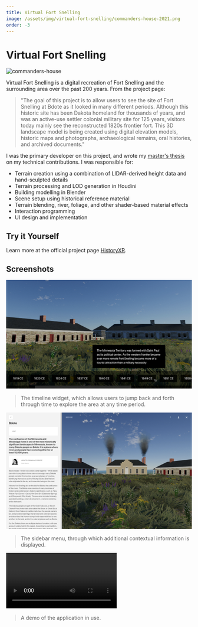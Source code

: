 ```yaml
---
title: Virtual Fort Snelling
image: /assets/img/virtual-fort-snelling/commanders-house-2021.png
order: -3
---
```


# Virtual Fort Snelling

![commanders-house](/assets/img/virtual-fort-snelling/commanders-house-2021.png)

Virtual Fort Snelling is a digital recreation of Fort Snelling and the surrounding area over the past 200 years. From the project page:

> "The goal of this project is to allow users to see the site of Fort Snelling at Bdote as it looked in many different periods. Although this historic site has been Dakota homeland for thousands of years, and was an active-use settler colonial military site for 125 years, visitors today mainly see the reconstructed 1820s frontier fort. This 3D landscape model is being created using digital elevation models, historic maps and photographs, archaeological remains, oral histories, and archived documents."

I was the primary developer on this project, and wrote my [master's thesis](https://drive.google.com/file/d/1ZC06919tBEi-5DSpXNErh5OzCszGL2NQ/view?usp=sharing) on my technical contributions. I was responsible for:

- Terrain creation using a combination of LIDAR-derived height data and hand-sculpted details
- Terrain processing and LOD generation in Houdini
- Building modelling in Blender
- Scene setup using historical reference material
- Terrain blending, river, foliage, and other shader-based material effects
- Interaction programming
- UI design and implementation

## Try it Yourself

Learn more at the official project page [HistoryXR](https://historyxr.umn.edu/projects/virtual-fort-snelling).

## Screenshots

![timeline](/assets/img/virtual-fort-snelling/timeline.png)
> The timeline widget, which allows users to jump back and forth through time to explore the area at any time period.

![sidebar](/assets/img/virtual-fort-snelling/sidebarMenu.png)
> The sidebar menu, through which additional contextual information is displayed.

<video controls>
  <source src="/assets/img/virtual-fort-snelling/demo.mp4" type="video/mp4">
Your browser does not support the video tag.
</video>

> A demo of the application in use.